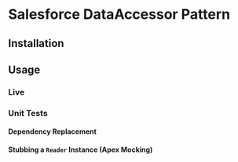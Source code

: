 # Salesforce DataAccessor Pattern

## Installation

## Usage

### Live

### Unit Tests

#### Dependency Replacement

#### Stubbing a `Reader` Instance (Apex Mocking)
